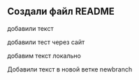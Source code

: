 ## Создали файл README

добавили текст

добавили тест через сайт

добавим текст локально

Добавили текст в новой ветке newbranch